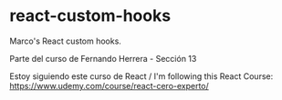 # react-custom-hooks
Marco's React custom hooks.

Parte del curso de Fernando Herrera - Sección 13

Estoy siguiendo este curso de React / I'm following this React Course:
https://www.udemy.com/course/react-cero-experto/

